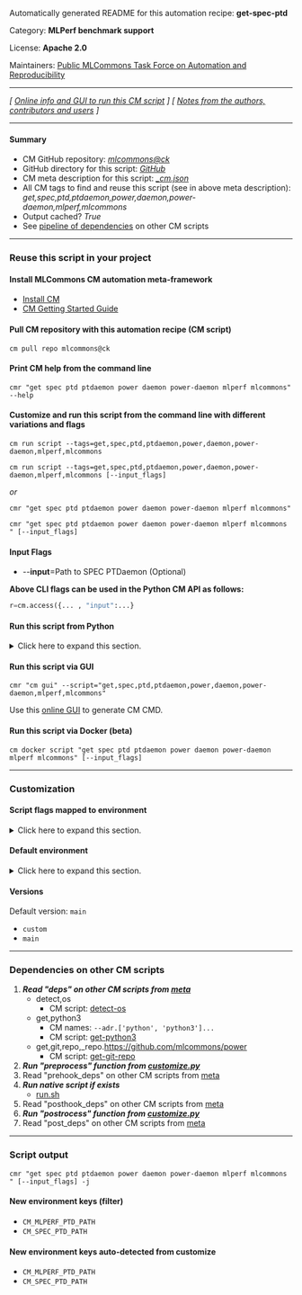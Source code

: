 Automatically generated README for this automation recipe: **get-spec-ptd**

Category: **MLPerf benchmark support**

License: **Apache 2.0**

Maintainers: [Public MLCommons Task Force on Automation and Reproducibility](https://github.com/mlcommons/ck/blob/master/docs/taskforce.md)

---
*[ [Online info and GUI to run this CM script](https://access.cknowledge.org/playground/?action=scripts&name=get-spec-ptd,7423a878e4524136) ] [ [Notes from the authors, contributors and users](README-extra.md) ]*

---
#### Summary

* CM GitHub repository: *[mlcommons@ck](https://github.com/mlcommons/ck/tree/dev/cm-mlops)*
* GitHub directory for this script: *[GitHub](https://github.com/mlcommons/ck/tree/dev/cm-mlops/script/get-spec-ptd)*
* CM meta description for this script: *[_cm.json](_cm.json)*
* All CM tags to find and reuse this script (see in above meta description): *get,spec,ptd,ptdaemon,power,daemon,power-daemon,mlperf,mlcommons*
* Output cached? *True*
* See [pipeline of dependencies](#dependencies-on-other-cm-scripts) on other CM scripts


---
### Reuse this script in your project

#### Install MLCommons CM automation meta-framework

* [Install CM](https://access.cknowledge.org/playground/?action=install)
* [CM Getting Started Guide](https://github.com/mlcommons/ck/blob/master/docs/getting-started.md)

#### Pull CM repository with this automation recipe (CM script)

```cm pull repo mlcommons@ck```

#### Print CM help from the command line

````cmr "get spec ptd ptdaemon power daemon power-daemon mlperf mlcommons" --help````

#### Customize and run this script from the command line with different variations and flags

`cm run script --tags=get,spec,ptd,ptdaemon,power,daemon,power-daemon,mlperf,mlcommons`

`cm run script --tags=get,spec,ptd,ptdaemon,power,daemon,power-daemon,mlperf,mlcommons [--input_flags]`

*or*

`cmr "get spec ptd ptdaemon power daemon power-daemon mlperf mlcommons"`

`cmr "get spec ptd ptdaemon power daemon power-daemon mlperf mlcommons " [--input_flags]`



#### Input Flags

* --**input**=Path to SPEC PTDaemon (Optional)

**Above CLI flags can be used in the Python CM API as follows:**

```python
r=cm.access({... , "input":...}
```
#### Run this script from Python

<details>
<summary>Click here to expand this section.</summary>

```python

import cmind

r = cmind.access({'action':'run'
                  'automation':'script',
                  'tags':'get,spec,ptd,ptdaemon,power,daemon,power-daemon,mlperf,mlcommons'
                  'out':'con',
                  ...
                  (other input keys for this script)
                  ...
                 })

if r['return']>0:
    print (r['error'])

```

</details>


#### Run this script via GUI

```cmr "cm gui" --script="get,spec,ptd,ptdaemon,power,daemon,power-daemon,mlperf,mlcommons"```

Use this [online GUI](https://cKnowledge.org/cm-gui/?tags=get,spec,ptd,ptdaemon,power,daemon,power-daemon,mlperf,mlcommons) to generate CM CMD.

#### Run this script via Docker (beta)

`cm docker script "get spec ptd ptdaemon power daemon power-daemon mlperf mlcommons" [--input_flags]`

___
### Customization


#### Script flags mapped to environment
<details>
<summary>Click here to expand this section.</summary>

* `--input=value`  &rarr;  `CM_INPUT=value`

**Above CLI flags can be used in the Python CM API as follows:**

```python
r=cm.access({... , "input":...}
```

</details>

#### Default environment

<details>
<summary>Click here to expand this section.</summary>

These keys can be updated via `--env.KEY=VALUE` or `env` dictionary in `@input.json` or using script flags.

* CM_GIT_CHECKOUT: `main`
* CM_GIT_DEPTH: `--depth 1`
* CM_GIT_PATCH: `no`
* CM_GIT_RECURSE_SUBMODULES: ` `
* CM_GIT_URL: `https://github.com/mlcommons/power.git`

</details>

#### Versions
Default version: `main`

* `custom`
* `main`
___
### Dependencies on other CM scripts


  1. ***Read "deps" on other CM scripts from [meta](https://github.com/mlcommons/ck/tree/dev/cm-mlops/script/get-spec-ptd/_cm.json)***
     * detect,os
       - CM script: [detect-os](https://github.com/mlcommons/ck/tree/master/cm-mlops/script/detect-os)
     * get,python3
       * CM names: `--adr.['python', 'python3']...`
       - CM script: [get-python3](https://github.com/mlcommons/ck/tree/master/cm-mlops/script/get-python3)
     * get,git,repo,_repo.https://github.com/mlcommons/power
       - CM script: [get-git-repo](https://github.com/mlcommons/ck/tree/master/cm-mlops/script/get-git-repo)
  1. ***Run "preprocess" function from [customize.py](https://github.com/mlcommons/ck/tree/dev/cm-mlops/script/get-spec-ptd/customize.py)***
  1. Read "prehook_deps" on other CM scripts from [meta](https://github.com/mlcommons/ck/tree/dev/cm-mlops/script/get-spec-ptd/_cm.json)
  1. ***Run native script if exists***
     * [run.sh](https://github.com/mlcommons/ck/tree/dev/cm-mlops/script/get-spec-ptd/run.sh)
  1. Read "posthook_deps" on other CM scripts from [meta](https://github.com/mlcommons/ck/tree/dev/cm-mlops/script/get-spec-ptd/_cm.json)
  1. ***Run "postrocess" function from [customize.py](https://github.com/mlcommons/ck/tree/dev/cm-mlops/script/get-spec-ptd/customize.py)***
  1. Read "post_deps" on other CM scripts from [meta](https://github.com/mlcommons/ck/tree/dev/cm-mlops/script/get-spec-ptd/_cm.json)

___
### Script output
`cmr "get spec ptd ptdaemon power daemon power-daemon mlperf mlcommons " [--input_flags] -j`
#### New environment keys (filter)

* `CM_MLPERF_PTD_PATH`
* `CM_SPEC_PTD_PATH`
#### New environment keys auto-detected from customize

* `CM_MLPERF_PTD_PATH`
* `CM_SPEC_PTD_PATH`